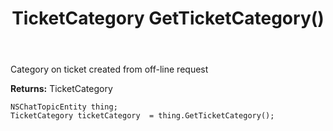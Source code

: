 ﻿---
uid: crmscript_ref_NSChatTopicEntity_GetTicketCategory
title: TicketCategory GetTicketCategory()
intellisense: NSChatTopicEntity.GetTicketCategory
keywords: NSChatTopicEntity, GetTicketCategory
so.topic: reference
---

Category on ticket created from off-line request

**Returns:** TicketCategory


```crmscript
NSChatTopicEntity thing;
TicketCategory ticketCategory  = thing.GetTicketCategory();
```


